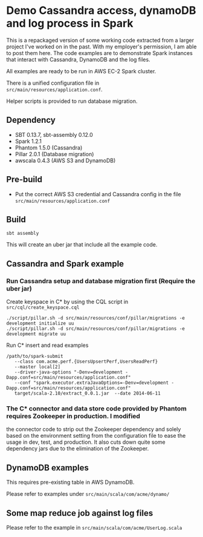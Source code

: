 # Demo Cassandra access, dynamoDB and log process in Spark

This is a repackaged version of some working code extracted from a larger project I've worked on in 
the past. With my employer's permission, I am able to post them here. The code examples are to demonstrate
Spark instances that interact with Cassandra, DynamoDB and the log files.
 
All examples are ready to be run in AWS EC-2 Spark cluster.

There is a unified configuration file in `src/main/resources/application.conf`.

Helper scripts is provided to run database migration.


## Dependency

- SBT 0.13.7, sbt-assembly 0.12.0
- Spark 1.2.1
- Phantom 1.5.0 (Cassandra)
- Pillar 2.0.1 (Database migration)
- awscala 0.4.3 (AWS S3 and DynamoDB)

## Pre-build

- Put the correct AWS S3 credential and Cassandra config in the file  `src/main/resources/application.conf`

## Build

```
sbt assembly
```
This will create an uber jar that include all the example code.

## Cassandra and Spark example


### Run Cassandra setup and database migration first (Require the uber jar)

Create keyspace in C* by using the CQL script in `src/cql/create_keyspace.cql`

```
./script/pillar.sh -d src/main/resources/conf/pillar/migrations -e development initialize uu
./script/pillar.sh -d src/main/resources/conf/pillar/migrations -e development migrate uu
```

Run C* insert and read examples 

```
/path/to/spark-submit 
   --class com.acme.perf.{UsersUpsertPerf,UsersReadPerf} 
   --master local[2] 
   --driver-java-options "-Denv=development -Dapp.conf=src/main/resources/application.conf" 
   --conf "spark.executor.extraJavaOptions=-Denv=development -Dapp.conf=src/main/resources/application.conf" 
   target/scala-2.10/extract_0.0.1.jar  --date 2014-06-11
```

### The C* connector and data store code provided by Phantom requires Zookeeper in production. I modified
the connector code to strip out the Zookeeper dependency and solely based on the environment setting 
from the configuration file to ease the usage in dev, test, and production. It also cuts down quite some
dependency jars due to the elimination of the Zookeeper.
 

## DynamoDB examples

This requires pre-existing table in AWS DynamoDB.

Please refer to examples under `src/main/scala/com/acme/dynamo/`

## Some map reduce job against log files

Please refer to the example in `src/main/scala/com/acme/UserLog.scala`

